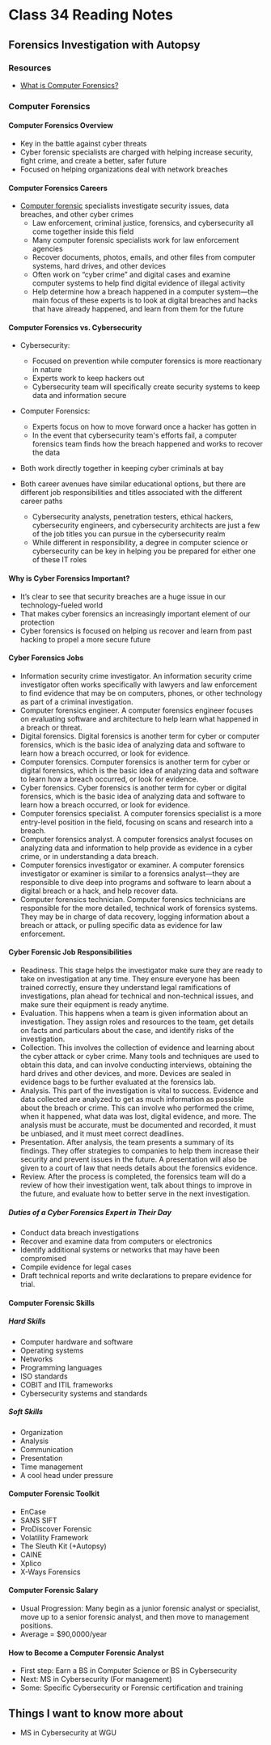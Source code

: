 # Class 34 Reading Notes

## Forensics Investigation with Autopsy

### Resources

- [What is Computer Forensics?](https://www.wgu.edu/blog/computer-forensics2004.html)

### Computer Forensics

#### Computer Forensics Overview

- Key in the battle against cyber threats
- Cyber forensic specialists are charged with helping increase security, fight crime, and create a better, safer future
- Focused on helping organizations deal with network breaches

#### Computer Forensics Careers

- [Computer forensic](https://www.dhs.gov/science-and-technology/forensics) specialists investigate security issues, data breaches, and other cyber crimes
  - Law enforcement, criminal justice, forensics, and cybersecurity all come together inside this field
  - Many computer forensic specialists work for law enforcement agencies
  - Recover documents, photos, emails, and other files from computer systems, hard drives, and other devices
  - Often work on “cyber crime” and digital cases and examine computer systems to help find digital evidence of illegal activity
  - Help determine how a breach happened in a computer system—the main focus of these experts is to look at digital breaches and hacks that have already happened, and learn from them for the future

#### Computer Forensics vs. Cybersecurity

- Cybersecurity:
  - Focused on prevention while computer forensics is more reactionary in nature
  - Experts work to keep hackers out
  - Cybersecurity team will specifically create security systems to keep data and information secure
- Computer Forensics:
  - Experts focus on how to move forward once a hacker has gotten in
  - In the event that cybersecurity team's efforts fail, a computer forensics team finds how the breach happened and works to recover the data

- Both work directly together in keeping cyber criminals at bay
- Both career avenues have similar educational options, but there are different job responsibilities and titles associated with the different career paths
  - Cybersecurity analysts, penetration testers, ethical hackers, cybersecurity engineers, and cybersecurity architects are just a few of the job titles you can pursue in the cybersecurity realm
  - While different in responsibility, a degree in computer science or cybersecurity can be key in helping you be prepared for either one of these IT roles

#### Why is Cyber Forensics Important?

- It’s clear to see that security breaches are a huge issue in our technology-fueled world
- That makes cyber forensics an increasingly important element of our protection
- Cyber forensics is focused on helping us recover and learn from past hacking to propel a more secure future

#### Cyber Forensics Jobs

- Information security crime investigator. An information security crime investigator often works specifically with lawyers and law enforcement to find evidence that may be on computers, phones, or other technology as part of a criminal investigation.
- Computer forensics engineer. A computer forensics engineer focuses on evaluating software and architecture to help learn what happened in a breach or threat.
- Digital forensics. Digital forensics is another term for cyber or computer forensics, which is the basic idea of analyzing data and software to learn how a breach occurred, or look for evidence.
- Computer forensics. Computer forensics is another term for cyber or digital forensics, which is the basic idea of analyzing data and software to learn how a breach occurred, or look for evidence.
- Cyber forensics. Cyber forensics is another term for cyber or digital forensics, which is the basic idea of analyzing data and software to learn how a breach occurred, or look for evidence.
- Computer forensics specialist. A computer forensics specialist is a more entry-level position in the field, focusing on scans and research into a breach.
- Computer forensics analyst. A computer forensics analyst focuses on analyzing data and information to help provide as evidence in a cyber crime, or in understanding a data breach.
- Computer forensics investigator or examiner. A computer forensics investigator or examiner is similar to a forensics analyst—they are responsible to dive deep into programs and software to learn about a digital breach or a hack, and help recover data.
- Computer forensics technician. Computer forensics technicians are responsible for the more detailed, technical work of forensics systems. They may be in charge of data recovery, logging information about a breach or attack, or pulling specific data as evidence for law enforcement.

#### Cyber Forensic Job Responsibilities

- Readiness. This stage helps the investigator make sure they are ready to take on investigation at any time. They ensure everyone has been trained correctly, ensure they understand legal ramifications of investigations, plan ahead for technical and non-technical issues, and make sure their equipment is ready anytime.
- Evaluation. This happens when a team is given information about an investigation. They assign roles and resources to the team, get details on facts and particulars about the case, and identify risks of the investigation.
- Collection. This involves the collection of evidence and learning about the cyber attack or cyber crime. Many tools and techniques are used to obtain this data, and can involve conducting interviews, obtaining the hard drives and other devices, and more. Devices are sealed in evidence bags to be further evaluated at the forensics lab.
- Analysis. This part of the investigation is vital to success. Evidence and data collected are analyzed to get as much information as possible about the breach or crime. This can involve who performed the crime, when it happened, what data was lost, digital evidence, and more. The analysis must be accurate, must be documented and recorded, it must be unbiased, and it must meet correct deadlines.
- Presentation. After analysis, the team presents a summary of its findings. They offer strategies to companies to help them increase their security and prevent issues in the future. A presentation will also be given to a court of law that needs details about the forensics evidence.
- Review. After the process is completed, the forensics team will do a review of how their investigation went, talk about things to improve in the future, and evaluate how to better serve in the next investigation.

##### Duties of a Cyber Forensics Expert in Their Day

- Conduct data breach investigations
- Recover and examine data from computers or electronics
- Identify additional systems or networks that may have been compromised
- Compile evidence for legal cases
- Draft technical reports and write declarations to prepare evidence for trial.

#### Computer Forensic Skills

##### Hard Skills

- Computer hardware and software
- Operating systems
- Networks
- Programming languages
- ISO standards
- COBIT and ITIL frameworks
- Cybersecurity systems and standards

##### Soft Skills

- Organization
- Analysis
- Communication
- Presentation
- Time management
- A cool head under pressure

#### Computer Forensic Toolkit

- EnCase
- SANS SIFT
- ProDiscover Forensic
- Volatility Framework
- The Sleuth Kit (+Autopsy)
- CAINE
- Xplico
- X-Ways Forensics

#### Computer Forensic Salary

- Usual Progression: Many begin as a junior forensic analyst or specialist, move up to a senior forensic analyst, and then move to management positions.
- Average = $90,0000/year

#### How to Become a Computer Forensic Analyst

- First step: Earn a BS in Computer Science or BS in Cybersecurity
- Next: MS in Cybersecurity (For management)
- Some: Specific Cybersecurity or Forensic certification and training

## Things I want to know more about

- MS in Cybersecurity at WGU
